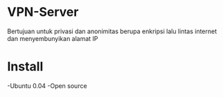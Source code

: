 # VPN-Server
Bertujuan untuk privasi dan anonimitas berupa enkripsi lalu lintas internet dan menyembunyikan alamat IP
# Install
-Ubuntu 0.04
-Open source
